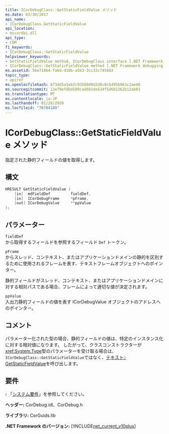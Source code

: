 ```yaml
---
title: ICorDebugClass::GetStaticFieldValue メソッド
ms.date: 03/30/2017
api_name:
- ICorDebugClass.GetStaticFieldValue
api_location:
- mscordbi.dll
api_type:
- COM
f1_keywords:
- ICorDebugClass::GetStaticFieldValue
helpviewer_keywords:
- GetStaticFieldValue method, ICorDebugClass interface [.NET Framework debugging]
- ICorDebugClass::GetStaticFieldValue method [.NET Framework debugging]
ms.assetid: 56e718b4-fabd-418b-a5b3-3cc33c745683
topic_type:
- apiref
ms.openlocfilehash: 873dd5a1eb2c9356049d2d0c0cb495b963c2ae46
ms.sourcegitcommit: 13e79efdbd589cad6b1de634f5d6b1262b12ab01
ms.translationtype: MT
ms.contentlocale: ja-JP
ms.lasthandoff: 01/28/2020
ms.locfileid: "76784188"
---
```

# <a name="icordebugclassgetstaticfieldvalue-method"></a>ICorDebugClass::GetStaticFieldValue メソッド
指定された静的フィールドの値を取得します。  
  
## <a name="syntax"></a>構文  
  
```cpp  
HRESULT GetStaticFieldValue (  
    [in]  mdFieldDef         fieldDef,  
    [in]  ICorDebugFrame     *pFrame,  
    [out] ICorDebugValue     **ppValue  
);  
```  
  
## <a name="parameters"></a>パラメーター  
 `fieldDef`  
 から取得するフィールドを参照するフィールド `Def` トークン。  
  
 `pFrame`  
 からスレッド、コンテキスト、またはアプリケーションドメインの静的を区別するために使用されるフレームを表す、テキストフレームオブジェクトへのポインター。  
  
 静的フィールドがスレッド、コンテキスト、またはアプリケーションドメインに対する相対パスである場合、フレームによって適切な値が決定されます。  
  
 `ppValue`  
 入出力静的フィールドの値を表す ICorDebugValue オブジェクトのアドレスへのポインター。  
  
## <a name="remarks"></a>コメント  
 パラメーター化された型の場合、静的フィールドの値は、特定のインスタンス化に対する相対値になります。 したがって、クラスコンストラクターが <xref:System.Type>型のパラメーターを受け取る場合は、`ICorDebugClass::GetStaticFieldValue`ではなく、[テキスト:: GetStaticFieldValue](icordebugtype-getstaticfieldvalue-method.md)を呼び出します。  
  
## <a name="requirements"></a>要件  
 **:** 「[システム要件](../../../../docs/framework/get-started/system-requirements.md)」を参照してください。  
  
 **ヘッダー:** CorDebug.idl、CorDebug.h  
  
 **ライブラリ:** CorGuids.lib  
  
 **.NET Framework のバージョン:** [!INCLUDE[net_current_v10plus](../../../../includes/net-current-v10plus-md.md)]
